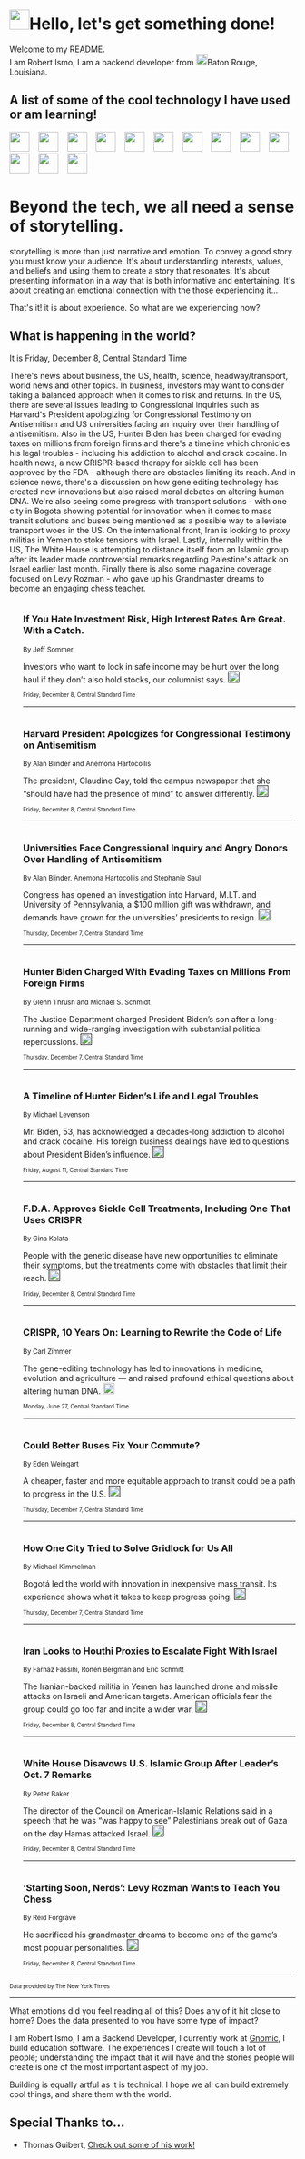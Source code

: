 <h1><img src="https://emojis.slackmojis.com/emojis/images/1643514375/3493/hot-coffee.gif?1643514375" width="35"/>Hello, let's get something done!</h1>

<p>Welcome to my README.<br/>
I am Robert Ismo, I am a backend developer from <img src="https://emojis.slackmojis.com/emojis/images/1638395689/50435/moulin_rouge.png?1638395689" width="20"/>Baton Rouge, Louisiana.</p>
<h2>A list of some of the cool technology I have used or am learning!</h2>
<p>
<img src="https://emojis.slackmojis.com/emojis/images/1643516091/21142/meow_bongotap.gif?1643516091" width="35" alt="">
<img src="https://img.shields.io/badge/Favorite%20Frontend%20Framework-SvelteKit-f83903" alt="">
<img src="https://img.shields.io/badge/Second%20Favorite-Vue-40b581" alt="">
<img src="https://img.shields.io/badge/Most%20Used%20Runtime-Nodejs-78b061" alt="">
<img src="https://emojis.slackmojis.com/emojis/images/1643517416/34482/fire.gif?1643517416" width="35" alt="">
<img src="https://img.shields.io/badge/Javascript%20But%20Better-Typescript-0078ca" alt="">
<img src="https://img.shields.io/badge/Favorite%20Language-Elixir-3e244d" alt="">
<img src="https://img.shields.io/badge/Containerize%20Everything-Docker-6ac9ef" alt="">
<img src="https://emojis.slackmojis.com/emojis/images/1643514596/5999/meow_party.gif?1643514596" width="35" alt="">
<img src="https://img.shields.io/badge/API%20Love%20Language-Graphql-de32a5" alt="">
<img src="https://img.shields.io/badge/Our%20Favorite%20Version%20Controller-Git-e94f33" alt="">
<img src="https://img.shields.io/badge/Favorite%20Database-Redis-d42d1d" alt="">
<img src="https://emojis.slackmojis.com/emojis/images/1643514559/5584/deployparrot.gif?1643514559" width="35" alt="">
<img src="https://img.shields.io/badge/Container%20Interstate-RabbitMQ-f66200" alt="">
<img src="https://img.shields.io/badge/Gotta%20Learn-Kubernetes-316adf" alt="">
<img src="https://img.shields.io/badge/Really%20Mature%20Now-WASM-654fef" alt="">
<img src="https://emojis.slackmojis.com/emojis/images/1666642497/61942/dance_vibe.gif?1666642497" width="35" alt="">
<img src="https://img.shields.io/badge/For%20My%20M1-ARM64-657d96" alt="">
<img src="https://img.shields.io/badge/Loving%20This%20So%20Much-TailwindCSS-17bcb5" alt="">
<img src="https://img.shields.io/badge/Cool%20Build%20Tool-Vite-f9cb24" alt="">
<img src="https://emojis.slackmojis.com/emojis/images/1669231376/62819/working-on-it.gif?1669231376" width="35" alt="">
<img src="https://img.shields.io/badge/Fun%20and%20Easy%20Database-MongoDB-5f8c49" alt="">
<img src="https://img.shields.io/badge/JS%20Life%20Support-NPM-c73737" alt="">
<img src="https://img.shields.io/badge/I%20Liked%20It-DynamoDB-0073b9" alt="">
<img src="https://emojis.slackmojis.com/emojis/images/1643514045/46/question.gif?1643514045" width="35" alt="">
<img src="https://img.shields.io/badge/cool-React-60d6f9" alt="">
<img src="https://img.shields.io/badge/Future%20Big%20Project-Lambda-f37e00" alt="">
<img src="https://img.shields.io/badge/NPM%20But%20Better-PNPM-f1aa07" alt="">
<img src="https://emojis.slackmojis.com/emojis/images/1643514943/9662/fbwow.gif?1643514943" width="35" alt="">
<img src="https://img.shields.io/badge/First%20Language-C-662079" alt="">
<img src="https://img.shields.io/badge/Where%20I%20Deploy%20Frontend-Vercel-000000" alt="">
<img src="https://img.shields.io/badge/Who%20Does%20not%20Want%20an%20App-Swift-f9492a" alt="">
<img src="https://emojis.slackmojis.com/emojis/images/1643514058/151/javascript.png?1643514058" width="35" alt="">
<img src="https://img.shields.io/badge/cool-Python-fbd542" alt="">
<img src="https://img.shields.io/badge/Favorite%20Something-Stripe-656cdc" alt="">
<img src="https://img.shields.io/badge/Of%20Course-HTML5-ed6327" alt="">
<img src="https://emojis.slackmojis.com/emojis/images/1660415405/60731/bomb.gif?1660415405" width="35" alt="">
<img src="https://img.shields.io/badge/hate-CSS-2964ec" alt="">
<img src="https://img.shields.io/badge/Learning-CircleCI-141215" alt="">
<img src="https://img.shields.io/badge/Learning-Rust-fbbb3b" alt="">
<img src="https://emojis.slackmojis.com/emojis/images/1660415397/60712/writing-hand.gif?1660415397" width="35" alt="">
<img src="https://img.shields.io/badge/Dev%20Browser%20of%20Choice-Firefox-cc4e26" alt="">
<img src="https://img.shields.io/badge/Recoverying%20From%20Windows-UNIX-1781e3" alt="">
<img src="https://img.shields.io/badge/LOVE-LogSeq-90c1c2" alt="">
<img src="https://emojis.slackmojis.com/emojis/images/1643514066/223/kirby.gif?1643514066" width="35" alt="">
<img src="https://img.shields.io/badge/Daily%20Driver-MacOS-e6e6e8" alt="">
<img src="https://img.shields.io/badge/Git%20Server-Github-000000" alt="">
<img src="https://img.shields.io/badge/enjoyable-EC2-f17428" alt="">
<img src="https://emojis.slackmojis.com/emojis/images/1643514239/2069/excited.gif?1643514239" width="35" alt="">
</p>
<h1>Beyond the tech, we all need a sense of storytelling.</h1>
<p>storytelling is more than just narrative and emotion. To convey a good story you must know your audience. It's about understanding interests, values, and beliefs and using them to create a story that resonates. It's about presenting information in a way that is both informative and entertaining. It's about creating an emotional connection with the those experiencing it...</p>
<p>That's it! it is about experience. So what are we experiencing now?</p>
<h2>What is happening in the world?</h2>
<p>It is Friday, December 8, Central Standard Time</p>
<p>
There&#39;s news about business, the US, health, science, headway&#x2F;transport, world news and other topics. In business, investors may want to consider taking a balanced approach when it comes to risk and returns. In the US, there are several issues leading to Congressional inquiries such as Harvard&#39;s President apologizing for Congressional Testimony on Antisemitism and US universities facing an inquiry over their handling of antisemitism. Also in the US, Hunter Biden has been charged for evading taxes on millions from foreign firms and there&#39;s a timeline which chronicles his legal troubles - including his addiction to alcohol and crack cocaine. 
In health news, a new CRISPR-based therapy for sickle cell has been approved by the FDA - although there are obstacles limiting its reach. And in science news, there&#39;s a discussion on how gene editing technology has created new innovations but also raised moral debates on altering human DNA. We&#39;re also seeing some progress with transport solutions - with one city in Bogota showing potential for innovation when it comes to mass transit solutions and buses being mentioned as a possible way to alleviate transport woes in the US. On the international front, Iran is looking to proxy militias in Yemen to stoke tensions with Israel. Lastly, internally within the US, The White House is attempting to distance itself from an Islamic group after its leader made controversial remarks regarding Palestine&#39;s attack on Israel earlier last month. Finally there is also some magazine coverage focused on Levy Rozman - who gave up his Grandmaster dreams to become an engaging chess teacher.</p>
<ol>
<img src="https://img.shields.io/badge/-business-blue" alt="">
<h3>If You Hate Investment Risk, High Interest Rates Are Great. With a Catch.</h3>
<sub>By Jeff Sommer</sub>
<p>Investors who want to lock in safe income may be hurt over the long haul if they don’t also hold stocks, our columnist says.  <a href=""><img src="https://developer.nytimes.com/files/poweredby_nytimes_30b.png?v=1583354208352" height="20"></a></p>
<sub><sub>Friday, December 8, Central Standard Time</sub></sub>
<hr/>
<img src="https://img.shields.io/badge/-us-blue" alt="">
<h3>Harvard President Apologizes for Congressional Testimony on Antisemitism</h3>
<sub>By Alan Blinder and Anemona Hartocollis</sub>
<p>The president, Claudine Gay, told the campus newspaper that she “should have had the presence of mind” to answer differently.  <a href=""><img src="https://developer.nytimes.com/files/poweredby_nytimes_30b.png?v=1583354208352" height="20"></a></p>
<sub><sub>Friday, December 8, Central Standard Time</sub></sub>
<hr/>
<img src="https://img.shields.io/badge/-us-blue" alt="">
<h3>Universities Face Congressional Inquiry and Angry Donors Over Handling of Antisemitism</h3>
<sub>By Alan Blinder, Anemona Hartocollis and Stephanie Saul</sub>
<p>Congress has opened an investigation into Harvard, M.I.T. and University of Pennsylvania, a $100 million gift was withdrawn, and demands have grown for the universities’ presidents to resign.  <a href=""><img src="https://developer.nytimes.com/files/poweredby_nytimes_30b.png?v=1583354208352" height="20"></a></p>
<sub><sub>Thursday, December 7, Central Standard Time</sub></sub>
<hr/>
<img src="https://img.shields.io/badge/-us-blue" alt="">
<h3>Hunter Biden Charged With Evading Taxes on Millions From Foreign Firms</h3>
<sub>By Glenn Thrush and Michael S. Schmidt</sub>
<p>The Justice Department charged President Biden’s son after a long-running and wide-ranging investigation with substantial political repercussions.  <a href=""><img src="https://developer.nytimes.com/files/poweredby_nytimes_30b.png?v=1583354208352" height="20"></a></p>
<sub><sub>Thursday, December 7, Central Standard Time</sub></sub>
<hr/>
<img src="https://img.shields.io/badge/-us-blue" alt="">
<h3>A Timeline of Hunter Biden’s Life and Legal Troubles</h3>
<sub>By Michael Levenson</sub>
<p>Mr. Biden, 53, has acknowledged a decades-long addiction to alcohol and crack cocaine. His foreign business dealings have led to questions about President Biden’s influence.  <a href=""><img src="https://developer.nytimes.com/files/poweredby_nytimes_30b.png?v=1583354208352" height="20"></a></p>
<sub><sub>Friday, August 11, Central Standard Time</sub></sub>
<hr/>
<img src="https://img.shields.io/badge/-health-blue" alt="">
<h3>F.D.A. Approves Sickle Cell Treatments, Including One That Uses CRISPR</h3>
<sub>By Gina Kolata</sub>
<p>People with the genetic disease have new opportunities to eliminate their symptoms, but the treatments come with obstacles that limit their reach.  <a href=""><img src="https://developer.nytimes.com/files/poweredby_nytimes_30b.png?v=1583354208352" height="20"></a></p>
<sub><sub>Friday, December 8, Central Standard Time</sub></sub>
<hr/>
<img src="https://img.shields.io/badge/-science-blue" alt="">
<h3>CRISPR, 10 Years On: Learning to Rewrite the Code of Life</h3>
<sub>By Carl Zimmer</sub>
<p>The gene-editing technology has led to innovations in medicine, evolution and agriculture — and raised profound ethical questions about altering human DNA.  <a href="https://nyti.ms/3OCVDYE"><img src="https://developer.nytimes.com/files/poweredby_nytimes_30b.png?v=1583354208352" height="20"></a></p>
<sub><sub>Monday, June 27, Central Standard Time</sub></sub>
<hr/>
<img src="https://img.shields.io/badge/-headway-blue" alt="">
<h3>Could Better Buses Fix Your Commute?</h3>
<sub>By Eden Weingart</sub>
<p>A cheaper, faster and more equitable approach to transit could be a path to progress in the U.S.  <a href=""><img src="https://developer.nytimes.com/files/poweredby_nytimes_30b.png?v=1583354208352" height="20"></a></p>
<sub><sub>Thursday, December 7, Central Standard Time</sub></sub>
<hr/>
<img src="https://img.shields.io/badge/-headway-blue" alt="">
<h3>How One City Tried to Solve Gridlock for Us All</h3>
<sub>By Michael Kimmelman</sub>
<p>Bogotá led the world with innovation in inexpensive mass transit. Its experience shows what it takes to keep progress going.  <a href=""><img src="https://developer.nytimes.com/files/poweredby_nytimes_30b.png?v=1583354208352" height="20"></a></p>
<sub><sub>Thursday, December 7, Central Standard Time</sub></sub>
<hr/>
<img src="https://img.shields.io/badge/-world-blue" alt="">
<h3>Iran Looks to Houthi Proxies to Escalate Fight With Israel</h3>
<sub>By Farnaz Fassihi, Ronen Bergman and Eric Schmitt</sub>
<p>The Iranian-backed militia in Yemen has launched drone and missile attacks on Israeli and American targets. American officials fear the group could go too far and incite a wider war.  <a href=""><img src="https://developer.nytimes.com/files/poweredby_nytimes_30b.png?v=1583354208352" height="20"></a></p>
<sub><sub>Friday, December 8, Central Standard Time</sub></sub>
<hr/>
<img src="https://img.shields.io/badge/-us-blue" alt="">
<h3>White House Disavows U.S. Islamic Group After Leader’s Oct. 7 Remarks</h3>
<sub>By Peter Baker</sub>
<p>The director of the Council on American-Islamic Relations said in a speech that he was “was happy to see” Palestinians break out of Gaza on the day Hamas attacked Israel.  <a href=""><img src="https://developer.nytimes.com/files/poweredby_nytimes_30b.png?v=1583354208352" height="20"></a></p>
<sub><sub>Friday, December 8, Central Standard Time</sub></sub>
<hr/>
<img src="https://img.shields.io/badge/-magazine-blue" alt="">
<h3>‘Starting Soon, Nerds’: Levy Rozman Wants to Teach You Chess</h3>
<sub>By Reid Forgrave</sub>
<p>He sacrificed his grandmaster dreams to become one of the game’s most popular personalities.  <a href=""><img src="https://developer.nytimes.com/files/poweredby_nytimes_30b.png?v=1583354208352" height="20"></a></p>
<sub><sub>Friday, December 8, Central Standard Time</sub></sub>
<hr/>
</ol>
<a href="https://developer.nytimes.com"><sub><sub>Data provided by The New York Times</sub></sub></a>
<hr/>
<p>What emotions did you feel reading all of this? Does any of it hit close to home? Does the data presented to you have some type of impact?</p>
<p>I am Robert Ismo, I am a Backend Developer, I currently work at <a href="https://gnomic.education/">Gnomic</a>, I build education software. The experiences I create will touch a lot of people; understanding the impact that it will have and the stories people will create is one of the most important aspect of my job.</p>
<p>Building is equally artful as it is technical. I hope we all can build extremely cool things, and share them with the world.</p>
<h2>Special Thanks to...</h2>
<ul>
<li>Thomas Guibert, <a href="https://github.com/thmsgbrt/thmsgbrt">Check out some of his work!</a></li>
</ul>
